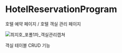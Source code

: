 # HotelReservationProgram

호텔 예약 페이지 / 호텔 객실 관리 페이지


![최지호_포폴1차_객실관리캡쳐](https://user-images.githubusercontent.com/64591598/173738241-911c5345-3ff8-4fe1-a611-1ea722dd2a70.PNG)

객실 테이블 CRUD 기능

